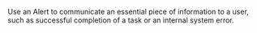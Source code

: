 Use an Alert to communicate an essential piece of information to a user, such as successful completion of a task or an internal system error.